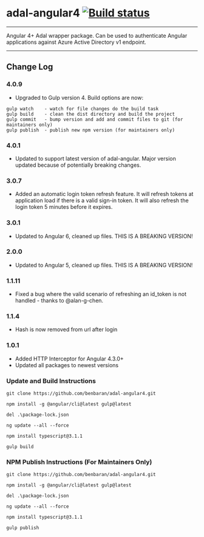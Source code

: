 # adal-angular4 [![Build status](https://ci.appveyor.com/api/projects/status/iwpwhyp6ymifxc4e?svg=true)](https://ci.appveyor.com/project/benbaran/adal-angular4)


___

Angular 4+ Adal wrapper package. Can be used to authenticate Angular applications against Azure Active Directory v1 endpoint.
___

## Change Log

### 4.0.9

- Upgraded to Gulp version 4. Build options are now:

```
gulp watch    - watch for file changes do the build task
gulp build    - clean the dist directory and build the project
gulp commit   - bump version and add and commit files to git (for maintainers only)
gulp publish  - publish new npm version (for maintainers only)
```
### 4.0.1

- Updated to support latest version of adal-angular. Major version updated because of potentially breaking changes.

### 3.0.7

- Added an automatic login token refresh feature. It will refresh tokens at application load if there is a valid sign-in token. It will also refresh the login token 5 minutes before it expires.

### 3.0.1

- Updated to Angular 6, cleaned up files. THIS IS A BREAKING VERSION!

### 2.0.0

- Updated to Angular 5, cleaned up files. THIS IS A BREAKING VERSION!

### 1.1.11

- Fixed a bug where the valid scenario of refreshing an id_token is not handled - thanks to @alan-g-chen.

### 1.1.4

- Hash is now removed from url after login

### 1.0.1

- Added HTTP Interceptor for Angular 4.3.0+
- Updated all packages to newest versions

### Update and Build Instructions

```
git clone https://github.com/benbaran/adal-angular4.git

npm install -g @angular/cli@latest gulp@latest

del .\package-lock.json

ng update --all --force

npm install typescript@3.1.1

gulp build
```

### NPM Publish Instructions (For Maintainers Only)
```
git clone https://github.com/benbaran/adal-angular4.git

npm install -g @angular/cli@latest gulp@latest

del .\package-lock.json

ng update --all --force

npm install typescript@3.1.1

gulp publish
```

